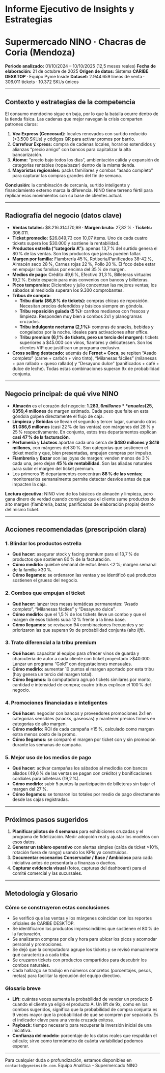 # Informe Ejecutivo de Insights y Estrategias
# Supermercado NINO · Chacras de Coria (Mendoza)

**Periodo analizado:** 01/10/2024 – 10/10/2025 (12,5 meses reales)
**Fecha de elaboración:** 21 de octubre de 2025
**Origen de datos:** Sistema **CARIBE DESKTOP** · Equipo Pyme Inside
**Dataset:** 2.944.659 líneas de venta · 306.011 tickets · 10.372 SKUs únicos

---

## Contexto y estrategias de la competencia

El consumo mendocino sigue en baja, por lo que la batalla ocurre dentro de la tienda física. Las cadenas que mejor navegan la crisis comparten patrones claros:

1.  **Vea Express (Cencosud):** locales renovados con surtido reducido (<3.500 SKUs) y códigos QR para activar promos por barrio.
2.  **Carrefour Express:** compra de cadenas locales, horarios extendidos y alianzas “precio amigo” con bancos para capitalizar la alta bancarización.
3.  **Átomo:** “precio bajo todos los días”, ambientación cálida y expansión de categorías rentables (ropa/bazar) dentro de la misma tienda.
4.  **Mayoristas regionales:** packs familiares y combos “asado completo” para capturar las compras grandes del fin de semana.

**Conclusión:** la combinación de cercanía, surtido inteligente y financiamiento externo marca la diferencia. NINO tiene terreno fértil para replicar esos movimientos con su base de clientes actual.

---

## Radiografía del negocio (datos clave)

-   **Ventas totales:** $8.216.314.170,99 · **Margen bruto:** 27,82 % · **Tickets:** 306.011.
-   **Ticket promedio:** $26.849,73 con 10,07 ítems. Uno de cada cuatro tickets supera los $30.000 y sostiene la rentabilidad.
-   **Productos estrella (“categoría A”):** apenas 13,7 % del surtido genera el 80 % de las ventas. Son los productos que jamás pueden faltar.
-   **Margen por familia:** Fiambrería 45 %, Rotisería/Panificados 38-42 %, Almacén seco 28 %, Carnes rojas 22 %, Pollo 20 %. El foco debe estar en empujar las familias por encima del 35 % de margen.
-   **Medios de pago:** Crédito 49,6 %, Efectivo 31,3 %, Billeteras virtuales 19,2 %. Existe espacio para más convenios con bancos y billeteras.
-   **Picos temporales:** Diciembre y julio concentran las mejores ventas; los sábados al mediodía superan los 9.300 comprobantes.
-   **Tribus de compra:**
    -   **Tribu diaria (86,8 % de tickets):** compras chicas de reposición. Necesitan precios defendidos y básicos siempre en góndola.
    -   **Tribu reposición guiada (5 %):** carritos medianos con frescos y limpieza. Responden muy bien a combos 2x1 y planogramas cruzados.
    -   **Tribu indulgente nocturna (2,1 %):** compras de snacks, bebidas y congelados por la noche. Ideales para activaciones after office.
    -   **Tribu premium (6,1 % de tickets, pero un tercio del margen):** tickets superiores a $45.000 con vinos, fiambres y delicatessen. Son los clientes VIP que justifican un programa exclusivo.
-   **Cross selling destacado:** además de **Fernet + Coca**, se repiten “Asado completo” (carne + carbón + vino tinto), “Milanesas fáciles” (milanesas + pan rallado + queso rallado) y “Desayuno dulce” (panificados + café + dulce de leche). Todas estas combinaciones superan 9x de probabilidad conjunta.

---

## Negocio principal: de qué vive NINO

-   **Almacén** es el corazón del negocio: **$1.283,6 millones** anuales (25,6 % de las ventas) y **$359,4 millones** de margen estimado. Cada peso que falte en esta góndola golpea directamente el flujo de caja.
-   **Limpieza** y **Bebidas** se llevan el segundo y tercer lugar, sumando otros **$1.086,6 millones** (casi 22 % de las ventas) con márgenes del 28 % y 25 % respectivamente. En conjunto, estos tres departamentos explican **casi 47 % de la facturación**.
-   **Perfumería** y **Lácteos** aportan cada uno cerca de **$480 millones y $419 millones**, con márgenes del 30 %. Son categorías que sostienen el ticket medio y que, bien presentadas, empujan compras por impulso.
-   **Fiambrería** y **Bazar** son las joyas de margen: venden menos de 3 % cada una, pero dejan **45 % de rentabilidad**. Son las aliadas naturales para subir el margen del ticket premium.
-   Los primeros 15 departamentos concentran **88 % de las ventas**; monitorearlos semanalmente permite detectar desvíos antes de que impacten la caja.

**Lectura ejecutiva:** NINO vive de los básicos de almacén y limpieza, pero gana dinero de verdad cuando consigue que el cliente sume productos de alto margen (fiambrería, bazar, panificados de elaboración propia) dentro del mismo ticket.

---

## Acciones recomendadas (prescripción clara)

### 1. Blindar los productos estrella
-   **Qué hacer:** asegurar stock y facing premium para el 13,7 % de productos que sostienen 80 % de la facturación.
-   **Cómo medirlo:** quiebre semanal de estos ítems <2 %; margen semanal de la familia ≥30 %.
-   **Cómo llegamos:** se ordenaron las ventas y se identificó qué productos sostienen el grueso del negocio.

### 2. Combos que empujan el ticket
-   **Qué hacer:** lanzar tres mesas temáticas permanentes: “Asado completo”, “Milanesas fáciles” y “Desayuno dulce”.
-   **Cómo medirlo:** que el 1,5 % de los tickets lleve un combo y que el margen de esos tickets suba 12 % frente a la línea base.
-   **Cómo llegamos:** se revisaron 94 combinaciones frecuentes y se priorizaron las que superan 9x de probabilidad conjunta (alto *lift*).

### 3. Trato diferencial a la tribu premium
-   **Qué hacer:** capacitar al equipo para ofrecer vinos de guarda y charcutería de autor a cada cliente con ticket proyectado >$40.000. Lanzar un programa “Gold” con degustaciones mensuales.
-   **Cómo medirlo:** aumentar 10 puntos el margen aportado por esta tribu (hoy genera un tercio del margen total).
-   **Cómo llegamos:** la computadora agrupó tickets similares por monto, cantidad e intensidad de compra; cuatro tribus explican el 100 % del negocio.

### 4. Promociones financiadas e inteligentes
-   **Qué hacer:** negociar con bancos y proveedores promociones 2x1 en categorías sensibles (snacks, gaseosas) y mantener precios firmes en categorías de alto margen.
-   **Cómo medirlo:** ROI de cada campaña ≥15 %, calculado como margen extra menos costo de la promo.
-   **Cómo llegamos:** se comparó el margen por ticket con y sin promoción durante las semanas de campaña.

### 5. Mejor uso de los medios de pago
-   **Qué hacer:** activar campañas los sábados al mediodía con bancos aliados (49,6 % de las ventas se pagan con crédito) y bonificaciones cordiales para billeteras (19,2 %).
-   **Cómo medirlo:** subir 5 puntos la participación de billeteras sin bajar el margen del 27 %.
-   **Cómo llegamos:** se tomaron los totales por medio de pago directamente desde las cajas registradas.

---

## Próximos pasos sugeridos

1.  **Planificar pilotos de 4 semanas** para exhibiciones cruzadas y el programa de fidelización. Medir adopción real y ajustar los modelos con esos datos.
2.  **Generar un tablero operativo** con alertas simples (caída de ticket >10%, rotación fuera de rango) usando los KPIs ya construidos.
3.  **Documentar escenarios Conservador / Base / Ambicioso** para cada iniciativa antes de presentarla a finanzas o dueños.
4.  **Capturar evidencia visual** (fotos, capturas del dashboard) para el comité comercial y las sucursales.

---

## Metodología y Glosario

### Cómo se construyeron estas conclusiones
-   Se verificó que las ventas y los márgenes coincidan con los reportes oficiales de CARIBE DESKTOP.
-   Se identificaron los productos imprescindibles que sostienen el 80 % de la facturación.
-   Se analizaron compras por día y hora para ubicar los picos y acomodar personal y promociones.
-   Se dejó que la computadora agrupe los tickets y se revisó manualmente qué caracteriza a cada tribu.
-   Se cruzaron tickets con productos compartidos para descubrir los combos naturales.
-   Cada hallazgo se tradujo en números concretos (porcentajes, pesos, metas) para facilitar la ejecución del equipo directivo.

### Glosario breve
-   **Lift:** cuántas veces aumenta la probabilidad de vender un producto B cuando el cliente ya eligió el producto A. Un lift de 9x, como en los combos sugeridos, significa que la probabilidad de compra conjunta es 9 veces mayor que la probabilidad de que se compren por separado. Es el indicador clave para una venta cruzada exitosa.
-   **Payback:** tiempo necesario para recuperar la inversión inicial de una iniciativa.
-   **Confianza del modelo:** porcentaje de los datos reales que respaldan el cálculo; sirve como termómetro de cuánta variabilidad podemos esperar.

---

Para cualquier duda o profundización, estamos disponibles en `contacto@pymeinside.com`.
Equipo Analítica – Supermercado NINO